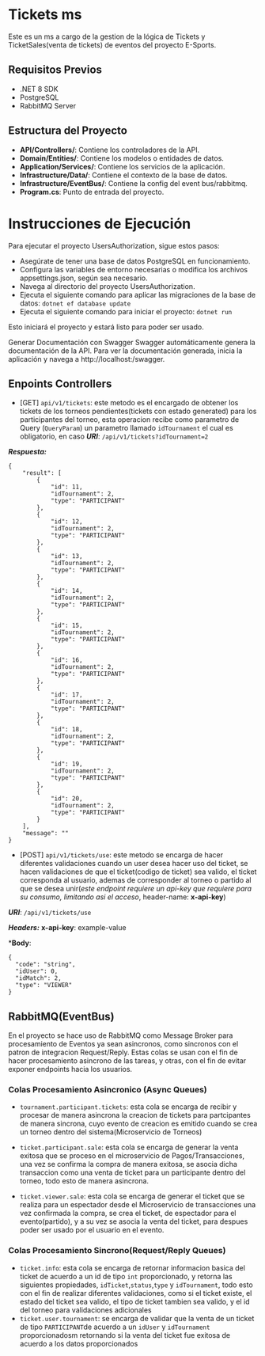 # Tickets ms
Este es un ms a cargo de la gestion de la lógica de Tickets y TicketSales(venta de tickets) de eventos del proyecto E-Sports.


## Requisitos Previos
- .NET 8 SDK
- PostgreSQL
- RabbitMQ Server

## Estructura del Proyecto

- **API/Controllers/**: Contiene los controladores de la API.
- **Domain/Entities/**: Contiene los modelos o entidades de datos.
- **Application/Services/**: Contiene los servicios de la aplicación.
- **Infrastructure/Data/**: Contiene el contexto de la base de datos.
- **Infrastructure/EventBus/**: Contiene la config del event bus/rabbitmq.
- **Program.cs**: Punto de entrada del proyecto.

# Instrucciones de Ejecución
Para ejecutar el proyecto UsersAuthorization, sigue estos pasos:

- Asegúrate de tener una base de datos PostgreSQL en funcionamiento.
- Configura las variables de entorno necesarias o modifica los archivos appsettings.json, según sea necesario.
- Navega al directorio del proyecto UsersAuthorization.
- Ejecuta el siguiente comando para aplicar las migraciones de la base de datos: `dotnet ef database update`
- Ejecuta el siguiente comando para iniciar el proyecto: `dotnet run`

Esto iniciará el proyecto y estará listo para poder ser usado.

Generar Documentación con Swagger
Swagger automáticamente genera la documentación de la API. Para ver la documentación generada, inicia la aplicación y navega a http://localhost:<puerto>/swagger.


## Enpoints Controllers
- [GET] `api/v1/tickets`: este metodo es el encargado de obtener los tickets de los torneos pendientes(tickets con estado generated) para los participantes del torneo, esta operacion recibe como parametro de Query (`QueryParam`) un parametro llamado `idTournament` el cual es obligatorio, en caso
***URI***: `/api/v1/tickets?idTournament=2`

***Respuesta:*** 
```
{
    "result": [
        {
            "id": 11,
            "idTournament": 2,
            "type": "PARTICIPANT"
        },
        {
            "id": 12,
            "idTournament": 2,
            "type": "PARTICIPANT"
        },
        {
            "id": 13,
            "idTournament": 2,
            "type": "PARTICIPANT"
        },
        {
            "id": 14,
            "idTournament": 2,
            "type": "PARTICIPANT"
        },
        {
            "id": 15,
            "idTournament": 2,
            "type": "PARTICIPANT"
        },
        {
            "id": 16,
            "idTournament": 2,
            "type": "PARTICIPANT"
        },
        {
            "id": 17,
            "idTournament": 2,
            "type": "PARTICIPANT"
        },
        {
            "id": 18,
            "idTournament": 2,
            "type": "PARTICIPANT"
        },
        {
            "id": 19,
            "idTournament": 2,
            "type": "PARTICIPANT"
        },
        {
            "id": 20,
            "idTournament": 2,
            "type": "PARTICIPANT"
        }
    ],
    "message": ""
}
```

- [POST] `api/v1/tickets/use`: este metodo se encarga de hacer diferentes validaciones cuando un user desea hacer uso del ticket, se hacen validaciones de que el ticket(codigo de ticket) sea valido, el ticket corresponda al usuario, ademas  de corresponder al torneo o partido al que se desea unir(*este endpoint requiere un api-key que requiere para su consumo, limitando asi el acceso*, header-name: **x-api-key**)

***URI***: `/api/v1/tickets/use`

***Headers:***
    **x-api-key**: example-value

***Body**:
```
{
  "code": "string",
  "idUser": 0,
  "idMatch": 2,
  "type": "VIEWER"
}
```

## RabbitMQ(EventBus)
En el proyecto se hace uso de RabbitMQ como Message Broker para procesamiento de Eventos ya sean asincronos, como sincronos con el patron de integracion Request/Reply. Estas colas se usan con el fin de hacer procesamiento asincrono de las tareas, y otras, con el fin de evitar exponer endpoints hacia los usuarios.

### Colas Procesamiento Asincronico (Async Queues)
- `tournament.participant.tickets`: esta cola se encarga de recibir y procesar de manera asincrona la creacion de tickets para partcipantes de manera sincrona, cuyo evento de creacion es emitido cuando se crea un torneo dentro del sistema(Microservicio de Torneos)

- `ticket.participant.sale`: esta cola se encarga de generar la venta exitosa que se proceso en el microservicio de Pagos/Transacciones, una vez se confirma la compra de manera exitosa, se asocia dicha transaccion como una venta de ticket para un participante dentro del torneo, todo esto de manera asincrona.

- `ticket.viewer.sale`: esta cola se encarga de generar el ticket que se realiza para un espectador desde el Microservicio de transacciones una vez confirmada la compra, se crea el ticket, de espectador para el evento(partido), y a su vez se asocia la venta del ticket, para despues poder ser usado por el usuario en el evento.

### Colas Procesamiento Sincrono(Request/Reply Queues)
- `ticket.info`: esta cola se encarga de retornar informacion basica del ticket de acuerdo a un id de tipo `int` proporcionado, y retorna las siguientes propiedades, `idTicket`,`status`,`type` y `idTournament`, todo esto con el fin de realizar diferentes validaciones, como si el ticket existe, el estado del ticket sea valido, el tipo de ticket tambien sea valido, y el id del torneo para validaciones adicionales
- `ticket.user.tournament`: se encarga de validar que la venta de un ticket de tipo `PARTICIPANT`de acuerdo a un `idUser` y `idTournament` proporcionadosm retornando si la venta del ticket fue exitosa de acuerdo a los datos proporcionados